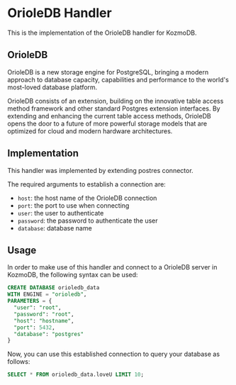 # OrioleDB Handler

This is the implementation of the OrioleDB handler for KozmoDB.

## OrioleDB
OrioleDB is a new storage engine for PostgreSQL, bringing a modern approach to database capacity, capabilities and performance to the world's most-loved database platform.

OrioleDB consists of an extension, building on the innovative table access method framework and other standard Postgres extension interfaces. By extending and enhancing the current table access methods, OrioleDB opens the door to a future of more powerful storage models that are optimized for cloud and modern hardware architectures.
## Implementation

This handler was implemented by extending postres connector.

The required arguments to establish a connection are:

* `host`: the host name of the OrioleDB connection 
* `port`: the port to use when connecting 
* `user`: the user to authenticate 
* `password`: the password to authenticate the user
* `database`: database name

## Usage

In order to make use of this handler and connect to a OrioleDB server in KozmoDB, the following syntax can be used:

```sql
CREATE DATABASE orioledb_data
WITH ENGINE = "orioledb",
PARAMETERS = { 
  "user": "root",
  "password": "root",
  "host": "hostname",
  "port": 5432,
  "database": "postgres"
}
```

Now, you can use this established connection to query your database as follows:

```sql
SELECT * FROM orioledb_data.loveU LIMIT 10;
```